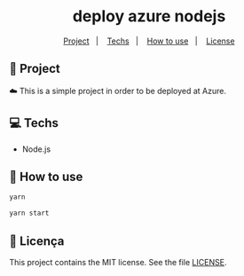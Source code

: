 <h1 align="center">
  deploy azure nodejs
</h1>

<p align="center">
  <a href="#rocket-projeto">Project</a>&nbsp;&nbsp;&nbsp;|&nbsp;&nbsp;&nbsp;
  <a href="#computer-tecnologias">Techs</a>&nbsp;&nbsp;&nbsp;|&nbsp;&nbsp;&nbsp;
  <a href="#thinking-como-utilizar">How to use</a>&nbsp;&nbsp;&nbsp;|&nbsp;&nbsp;&nbsp;
  <a href="#memo-licença">License</a>
</p>

## :rocket: Project

:cloud: This is a simple project in order to be deployed at Azure.

## :computer: Techs

- Node.js

## :thinking: How to use

```sh
yarn
```

```sh
yarn start
```

## :memo: Licença

This project contains the MIT license. See the file [LICENSE](LICENSE).
